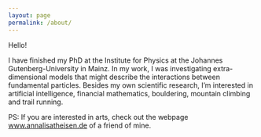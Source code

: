 ```yaml
---
layout: page
permalink: /about/
---
```


Hello!

I have finished my PhD at the Institute for Physics at the Johannes Gutenberg-University in Mainz. In my work, I was investigating extra-dimensional models that might describe the interactions between fundamental particles. Besides my own scientific research, I’m interested in artificial intelligence, financial mathematics, bouldering, mountain climbing and trail running.

PS: If you are interested in arts, check out the webpage <a href=http://www.annalisatheisen.de> www.annalisatheisen.de</a> of a friend of mine.
